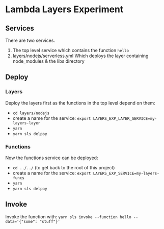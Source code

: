 # Lambda Layers Experiment

## Services
There are two services.
 1. The top level service which contains the function `hello`
 2. layers/nodejs/serverless.yml Which deploys the layer containing node_modules & the libs directory

## Deploy

### Layers
Deploy the layers first as the functions in the top level depend on them:
- `cd layers/nodejs`
- create a name for the service: `export LAYERS_EXP_LAYER_SERVICE=my-layers-layer`
- `yarn`
- `yarn sls delpoy`

### Functions
Now the functions service can be deployed:
- `cd ../../` (to get back to the root of this project)
- create a name for the service: `export LAYERS_EXP_SERVICE=my-layers-funcs`
- `yarn`
- `yarn sls delpoy`

## Invoke
Invoke the function with: `yarn sls invoke --function hello --data='{"some": "stuff"}'`
